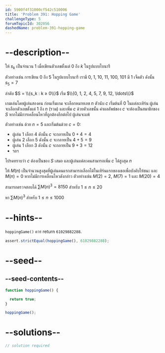 ```yaml
---
id: 5900f4f31000cf542c510006
title: 'Problem 391: Hopping Game'
challengeType: 5
forumTopicId: 302056
dashedName: problem-391-hopping-game
---
```


# --description--

ให้ $s_k$ เป็นจำนวน 1 เมื่อเขียนตัวเลขตั้งแต่ 0 ถึง $k$ ในรูปแบบไบนารี

ตัวอย่างเช่น การเขียน 0 ถึง 5 ในรูปแบบไบนารี เรามี 0, 1, 10, 11, 100, 101 มี 1 เจ็ดตัว ดังนั้น $s_5 = 7$

ลำดับ $S = \\{s_k : k ≥ 0\\}$ เริ่ม $\\{0, 1, 2, 4, 5, 7, 9, 12, \ldots\\}$

เกมเล่นโดยผู้เล่นสองคน ก่อนเริ่มเกม จะเลือกหมายเลข $n$ ตัวนับ $c$ เริ่มต้นที่ 0 ในแต่ละเทิร์น ผู้เล่นจะเลือกตัวเลขตั้งแต่ 1 ถึง $n$ (รวม) และเพิ่ม $c$ ด้วยตัวเลขนั้น ค่าผลลัพธ์ของ $c$ จะต้องเป็นสมาชิกของ $S$ หากไม่มีการเคลื่อนไหวที่ถูกต้องอีกต่อไป ผู้เล่นจะแพ้

ตัวอย่างเช่น ด้วย $n = 5$ และเริ่มต้นด้วย $c = 0$:

- ผู้เล่น 1 เลือก 4 ดังนั้น $c$ จะกลายเป็น $0 + 4 = 4$
- ผู้เล่น 2 เลือก 5 ดังนั้น $c$ จะกลายเป็น $4 + 5 = 9$
- ผู้เล่น 1 เลือก 3 ดังนั้น $c$ จะกลายเป็น $9 + 3 = 12$
- ฯลฯ

โปรดทราบว่า $c$ ต้องเป็นของ $S$ เสมอ และผู้เล่นแต่ละคนสามารถเพิ่ม $c$ ได้สูงสุด $n$

ให้ $M(n)$ เป็นจำนวนสูงสุดที่ผู้เล่นคนแรกสามารถเลือกได้ในเทิร์นแรกของเธอเพื่อบังคับให้ชนะ และ $M(n) = 0$ หากไม่มีการเคลื่อนไหวดังกล่าว ตัวอย่างเช่น $M(2) = 2$, $M(7) = 1$ และ $M(20) = 4$

สามารถตรวจสอบได้ $\sum M{(n)}^3 = 8150$ สำหรับ $1 ≤ n ≤ 20$

หา $\sum M{(n)}^3$ สำหรับ $1 ≤ n ≤ 1000$

# --hints--

`hoppingGame()` ควร return `61029882288`.

```js
assert.strictEqual(hoppingGame(), 61029882288);
```

# --seed--

## --seed-contents--

```js
function hoppingGame() {

  return true;
}

hoppingGame();
```

# --solutions--

```js
// solution required
```
